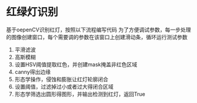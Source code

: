 # 红绿灯识别

基于oepenCV识别红灯，按照以下流程编写代码
为了方便调试参数，每一步处理的图像创建窗口，每个需要调的参数在该窗口上创建滑动条，循环运行测试参数

1. 平滑滤波
2. 高斯模糊
3. 设置HSV阈值提取红色，并创建mask掩盖非红色区域
4. canny得出边缘
5. 形态学操作，侵蚀和膨胀让红灯轮廓闭合
6. 设置阈值，过滤掉过小或者过大得闭合区域
7. 形态学筛选出圆形得图形，并输出检测到红灯，返回True
